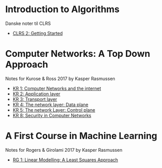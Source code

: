 # Introduction to Algorithms
Danske noter til CLRS

* [CLRS 2: Getting Started](./CLRS-2.html)


# Computer Networks: A Top Down Approach
Notes for Kurose & Ross 2017 by Kasper Rasmussen

* [KR 1: Computer Networks and the internet](./KR-1.html)
* [KR 2: Application layer](./KR-2.html)
* [KR 3: Transport layer](./KR-3.html)
* [KR 4: The network layer: Data plane](./KR-4.html)
* [KR 5: The network Layer: Control plane](./KR-5.html)
* [KR 8: Security in Computer Networks](./KR-8.html)

# A First Course in Machine Learning
Notes for Rogers & Girolami 2017 by Kasper Rasmussen

* [RG 1: Linear Modelling: A Least Squares Approach](01-LeastSquares.html)